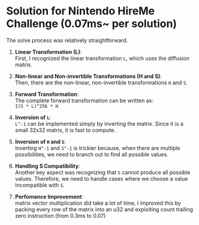 # Solution for Nintendo HireMe Challenge (0.07ms~ per solution)

The solve process was relatively straightforward. 

1. **Linear Transformation (L)**:  
   First, I recognized the linear transformation `L`, which uses the diffusion matrix.

2. **Non-linear and Non-invertible Transformations (H and S)**:  
   Then, there are the non-linear, non-invertible transformations `H` and `S`.

3. **Forward Transformation**:  
   The complete forward transformation can be written as:  
   `I(S * L)^256 * H`

4. **Inversion of `L`**:  
   `L^-1` can be implemented simply by inverting the matrix. Since it is a small 32x32 matrix, it is fast to compute.

5. **Inversion of `H` and `S`**:  
   Inverting `H^-1` and `S^-1` is trickier because, when there are multiple possibilities, we need to branch out to find all possible values.

6. **Handling S Compatibility**:  
   Another key aspect was recognizing that `S` cannot produce all possible values. Therefore, we need to handle cases where we choose a value incompatible with `S`.
7. **Perfomance Improvement**:  
   matrix vector multiplication did take a lot of time, I improved this by packing every row of the matrix into an u32 and exploiting count trailing zero instruction (from 0.3ms to 0.07)
